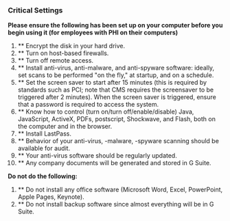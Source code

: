 ### Critical Settings

**Please ensure the following has been set up on your computer before you begin using it (for employees with PHI on their computers)**
1. ** Encrypt the disk in your hard drive.
2. ** Turn on host-based firewalls.
3. ** Turn off remote access. 
4. ** Install anti-virus, anti-malware, and anti-spyware software: ideally, set scans to be performed "on the fly," at startup, and on a schedule.
5. ** Set the screen saver to start after 15 minutes (this is required by standards such as PCI; note that CMS requires the screensaver to be triggered after 2 minutes). When the screen saver is triggered, ensure that a password is required to access the system.
6. ** Know how to control (turn on/turn off/enable/disable) Java, JavaScript, ActiveX, PDFs, postscript, Shockwave, and Flash, both on the computer and in the browser.
7. ** Install LastPass.
8. ** Behavior of your anti-virus, -malware, -spyware scanning should be available for audit. 
9. ** Your anti-virus software should be regularly updated.
10. ** Any company documents will be generated and stored in G Suite. 

**Do not do the following:**
1. ** Do not install any office software (Microsoft Word, Excel, PowerPoint, Apple Pages, Keynote).
2. ** Do not install backup software since almost everything will be in G Suite. 

